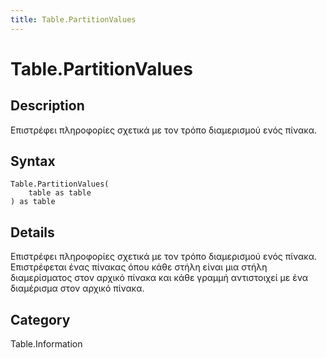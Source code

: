 ```yaml
---
title: Table.PartitionValues
---
```


# Table.PartitionValues


## Description

Επιστρέφει πληροφορίες σχετικά με τον τρόπο διαμερισμού ενός πίνακα.


## Syntax

```powerquery
Table.PartitionValues(
    table as table
) as table
```


## Details

Επιστρέφει πληροφορίες σχετικά με τον τρόπο διαμερισμού ενός πίνακα.  Επιστρέφεται ένας πίνακας όπου κάθε στήλη είναι μια στήλη διαμερίσματος στον αρχικό πίνακα και κάθε γραμμή αντιστοιχεί με ένα διαμέρισμα στον αρχικό πίνακα.



## Category
Table.Information

